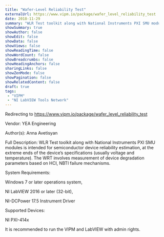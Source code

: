 ```yaml
---
title: "Wafer-Level Reliability Test"
externalUrl: https://www.vipm.io/package/wafer_level_reliability_test
date: 2018-11-29
summary: "WLR Test toolkit along with National Instruments PXI SMU modules is intended for semiconductor device reliability estimation, at the extreme ends of the device’s specifications (usually voltage and temperature)."
showSummary: true
showAuthor: false
showEdit: false
showData: false
showViews: false
showReadingTime: false
showWordCount: false
showBreadcrumbs: false
showHeadingAnchors: false
sharingLinks: false
showZenMode: false
showPagination: false
showRelatedContent: false
draft: true
tags:
 - "VIPM"
 - "NI LabVIEW Tools Network"
---
```


Redirecting to https://www.vipm.io/package/wafer_level_reliability_test

Vendor: YEA Engineering

Author(s): Anna Avetisyan
 
Full Description:
WLR Test toolkit along with National Instruments PXI SMU modules is intended for semiconductor device reliability estimation, at the extreme ends of the device’s specifications (usually voltage and temperature). The WRT involves measurement of device degradation parameters based on HCI, NBTI failure mechanisms. 

 

System Requirements:

Windows 7 or later operations system,

NI LabVIEW 2016 or later (32-bit),

NI-DCPower 17.5 Instrument Driver

Supported Devices:

NI PXI-414x

It is recommended to run the VIPM and LabVIEW with admin rights.